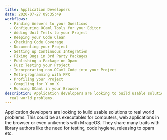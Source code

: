 ```yaml
---
title: Application Developers
date: 2020-07-27 09:35:49
workflows: 
  - Finding Answers to your Questions
  - Configuring OCaml Tools for your Editor
  - Adding Unit Tests to your Project
  - Keeping your Code Clean
  - Checking Code Coverage
  - Documenting your Project
  - Setting up Continuous Integration
  - Fixing Bugs in 3rd Party Packages
  - Publishing a Package on Opam
  - Fuzz Testing your Project
  - Incorporating non-OCaml Code into your Project
  - Meta-programming with PPX 
  - Profiling your Project 
  - Compiling for Y on X 
  - Running OCaml in your Browser
description: Application developers are looking to build usable solutions to
  real world problems.
---
```

Application developers are looking to build usable solutions to real world problems. This could be as executables for computers, web applications in the browser or even unikernels with MirageOS. They share many traits with library authors like the need for testing, code hygiene, releasing to opam etc. 